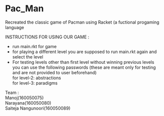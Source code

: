 # Pac_Man
Recreated the classic game of Pacman using Racket (a fuctional progaming language

INSTRUCTIONS FOR USING OUR GAME :
 
- run main.rkt for game <br>
- for playing a different level you are supposed to run main.rkt again and select the level <br>
- For testing levels other than first level without winning previous levels you can use the following passwords
  (these are meant only for testing and are not provided to user beforehand) <br>
  for level-2: abstractions <br>
  for level-3: paradigms
  
 Team : <br>
 Manoj(160050075) <br>
 Narayana(160050080) <br>
 Saiteja Nangunoori(160050089) <br>
